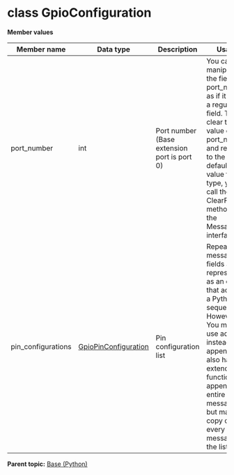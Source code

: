 # class GpioConfiguration

 **Member values** 

|Member name|Data type|Description|Usage|
|-----------|---------|-----------|-----|
|port\_number|int|Port number \(Base extension port is port 0\)|You can manipulate the field port\_number as if it were a regular field. To clear the value of port\_number and reset it to the default value for its type, you call the ClearField\(\) method of the Message interface.|
|pin\_configurations| [GpioPinConfiguration](GpioPinConfiguration.md#)|Pin configuration list|Repeated message fields are represented as an object that acts like a Python sequence. However, You must use add\(\) instead of append\(\). It also has an extend\(\) function that appends an entire list of messages, but makes a copy of every message in the list.|

**Parent topic:** [Base \(Python\)](../../summary_pages/Base.md)


